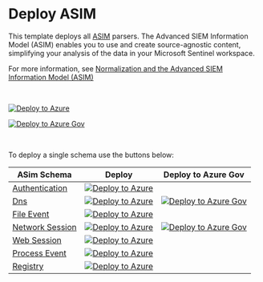 # Deploy ASIM
 
This template deploys all [ASIM](https://aka.ms/AzSentinelNormalization) parsers. The Advanced SIEM Information Model (ASIM) enables you to use and create source-agnostic content, simplifying your analysis of the data in your Microsoft Sentinel workspace.

For more information, see [Normalization and the Advanced SIEM Information Model (ASIM)](https://aka.ms/AzSentinelNormalization)

<br>

[![Deploy to Azure](https://aka.ms/deploytoazurebutton)](https://portal.azure.com/#create/Microsoft.Template/uri/https%3A%2F%2Fraw.githubusercontent.com%2FAzure%2FAzure-Sentinel%2Fmaster%2FASIM%2FASimFullDeployment.json)

[![Deploy to Azure Gov](https://aka.ms/deploytoazuregovbutton)](https://portal.azure.us/#create/Microsoft.Template/uri/https%3A%2F%2Fraw.githubusercontent.com%2FAzure%2FAzure-Sentinel%2Fmaster%2FASIM%2FASimFullDeployment.json)

<br>

To deploy a single schema use the buttons below:

| ASim Schema | Deploy | Deploy to Azure Gov | 
|-------------|--------| ------------------- | 
| [Authentication](https://aka.ms/ASimAuthenticationDoc) | [![Deploy to Azure](https://aka.ms/deploytoazurebutton)](https://aka.ms/ASimAuthenticationARM)| |
| [Dns](https://aka.ms/ASimDnsDoc) | [![Deploy to Azure](https://aka.ms/deploytoazurebutton)](https://aka.ms/ASimDnsARM)| [![Deploy to Azure Gov](https://aka.ms/deploytoazuregovbutton)](https://aka.ms/ASimDnsARMgov) |
| [File Event](https://aka.ms/ASimFileEventDoc) | [![Deploy to Azure](https://aka.ms/deploytoazurebutton)](https://aka.ms/ASimFileEventARM)| |
| [Network Session](https://aka.ms/ASimNetworkSessionDoc) | [![Deploy to Azure](https://aka.ms/deploytoazurebutton)](https://aka.ms/ASimNetworkSessionARM)| [![Deploy to Azure Gov](https://aka.ms/deploytoazuregovbutton)](https://aka.ms/ASimNetworkSessionARMgov) |
| [Web Session](https://aka.ms/ASimWebSessionDoc) | [![Deploy to Azure](https://aka.ms/deploytoazurebutton)](https://aka.ms/ASimWebSessionARM)| |
| [Process Event](https://aka.ms/ASimProcessEventDoc) | [![Deploy to Azure](https://aka.ms/deploytoazurebutton)](https://aka.ms/ASimProcessEventARM)| |
| [Registry](https://aka.ms/ASimRegistryEventDoc) | [![Deploy to Azure](https://aka.ms/deploytoazurebutton)](https://aka.ms/ASimSentinelEventARM)| |





